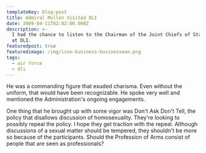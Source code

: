 ```yaml
---
templateKey: blog-post
title: Admiral Mullen Visited DLI
date: 2009-04-11T02:02:00.000Z
description: >-
  I had the chance to listen to the Chairman of the Joint Chiefs of Staff speak
  at DLI.
featuredpost: true
featuredimage: /img/icon-business-businessman.png
tags:
  - air force
  - dli
---
```

He was a commanding figure that exuded charisma.  Even without the uniform, that would have been recognizable.  He spoke very well and mentioned the Administration's ongoing engagements.

One thing that he brought up with some vigor was Don't Ask Don't Tell, the policy that disallows discussion of homosexuality.  They're looking to possibly repeal the policy.  I hope they get traction with the repeal.  Although discussions of a sexual matter should be tempered, they shouldn't be more so because of the participants.  Should the Profession of Arms consist of people that are seen as professionals?

